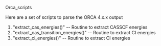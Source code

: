 Orca_scripts

Here are a set of scripts to parse the ORCA 4.x.x output 

1) "extract_cas_energies()" -- Routine to extract CASSCF energies 
2) "extract_cas_transition_energies()" -- Routine to extract CI energies 
3) "extract_ci_energies()" -- Routine to extract CI energies 
